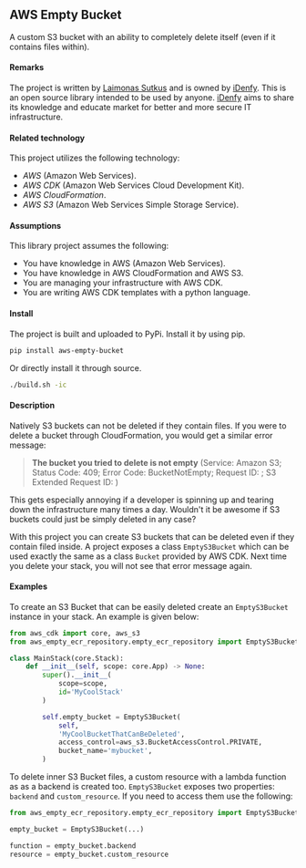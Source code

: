 ## AWS Empty Bucket

A custom S3 bucket with an ability to completely delete itself 
(even if it contains files within).

#### Remarks

The project is written by [Laimonas Sutkus](https://github.com/laimonassutkus) 
and is owned by [iDenfy](https://github.com/idenfy). This is an open source
library intended to be used by anyone. [iDenfy](https://github.com/idenfy) aims
to share its knowledge and educate market for better and more secure IT infrastructure.

#### Related technology

This project utilizes the following technology:

- *AWS* (Amazon Web Services).
- *AWS CDK* (Amazon Web Services Cloud Development Kit).
- *AWS CloudFormation*.
- *AWS S3* (Amazon Web Services Simple Storage Service).

#### Assumptions

This library project assumes the following:

- You have knowledge in AWS (Amazon Web Services).
- You have knowledge in AWS CloudFormation and AWS S3.
- You are managing your infrastructure with AWS CDK.
- You are writing AWS CDK templates with a python language.

#### Install

The project is built and uploaded to PyPi. Install it by using pip.

```bash
pip install aws-empty-bucket
```

Or directly install it through source.

```bash
./build.sh -ic
```

#### Description

Natively S3 buckets can not be deleted if they contain files. If you were to 
delete a bucket through CloudFormation, you would get a similar error message:

> **The bucket you tried to delete is not empty** 
> (Service: Amazon S3; Status Code: 409; Error Code: BucketNotEmpty; 
> Request ID: *<some-id>*; S3 Extended Request ID: 
> *<some-other-id>*)

This gets especially annoying if a developer is spinning up and tearing down
the infrastructure many times a day. Wouldn't it be awesome if S3 buckets could 
just be simply deleted in any case?

With this project you can create S3 buckets that can be deleted even if they
contain filed inside. A project exposes a class `EmptyS3Bucket` which can 
be used exactly the same as a class `Bucket` provided by AWS CDK. Next time
you delete your stack, you will not see that error message again.

#### Examples


To create an S3 Bucket that can be easily deleted create an `EmptyS3Bucket`
instance in your stack. An example is given below:

```python
from aws_cdk import core, aws_s3
from aws_empty_ecr_repository.empty_ecr_repository import EmptyS3Bucket

class MainStack(core.Stack):
    def __init__(self, scope: core.App) -> None:
        super().__init__(
            scope=scope,
            id='MyCoolStack'
        )

        self.empty_bucket = EmptyS3Bucket(
            self,
            'MyCoolBucketThatCanBeDeleted',
            access_control=aws_s3.BucketAccessControl.PRIVATE,
            bucket_name='mybucket',
        )
```

To delete inner S3 Bucket files, a custom resource with a lambda function as
as a backend is created too. `EmptyS3Bucket` exposes two properties:
`backend` and `custom_resource`. If you need to access them use the following:

```python
from aws_empty_ecr_repository.empty_ecr_repository import EmptyS3Bucket

empty_bucket = EmptyS3Bucket(...)

function = empty_bucket.backend
resource = empty_bucket.custom_resource
```
